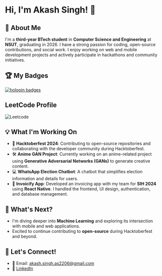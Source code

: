 # Hi, I'm Akash Singh! 👋

## 🚀 About Me
I'm a **third-year BTech student** in **Computer Science and Engineering** at **NSUT**, graduating in 2026. I have a strong passion for coding, open-source contributions, and social work. I enjoy working on web and mobile development projects and actively participate in hackathons and community initiatives.

## 🏆 My Badges
[![holopin badges](https://holopin.me/amoebasingh)](https://holopin.io/@amoebasingh)

## LeetCode Profile
![Leetcode](https://leetcard.jacoblin.cool/akash_singh_2k3?ext=heatmap)

## 💡 What I'm Working On
- 🎉 **Hacktoberfest 2024**: Contributing to open-source repositories and collaborating with the developer community during Hacktoberfest.
- 🛠 **Anime GAN Project**: Currently working on an anime-related project using **Generative Adversarial Networks (GANs)** to generate creative content.
- 💻 **WhatsApp Election Chatbot**: A chatbot that simplifies election information and details for users.
- 📲 **Invoicify App**: Developed an invoicing app with my team for **SIH 2024** using **React Native**. I handled the frontend, UI design, authentication, and database management.

## 🌱 What's Next?
- I'm diving deeper into **Machine Learning** and exploring its intersection with mobile and web applications.
- Excited to continue contributing to **open-source** during Hacktoberfest and beyond.

## 💬 Let's Connect!
- 📧 Email: akash.singh.as2206@gmail.com
- 💼 [LinkedIn](https://www.linkedin.com/in/akash-singh-as2206/)
